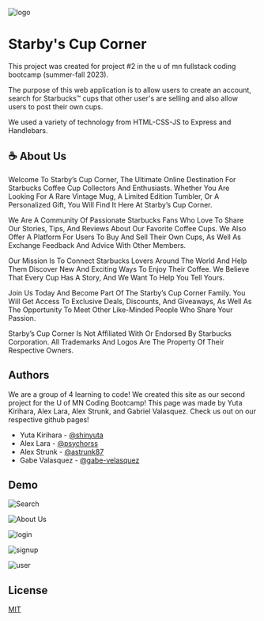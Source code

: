 
![logo](https://i.imgur.com/cBCVPBu.png)


# Starby's Cup Corner

This project was created for project #2 in the u of mn fullstack coding bootcamp (summer-fall 2023).

The purpose of this web application is to allow users to create an account, search for Starbucks™ cups that other user's are selling and also allow users to post their own cups.

We used a variety of technology from HTML-CSS-JS to Express and Handlebars.




## ☕️ About Us

Welcome To Starby’s Cup Corner, The Ultimate Online Destination For Starbucks Coffee Cup Collectors And Enthusiasts. Whether You Are Looking For A Rare Vintage Mug, A Limited Edition Tumbler, Or A Personalized Gift, You Will Find It Here At Starby’s Cup Corner.

We Are A Community Of Passionate Starbucks Fans Who Love To Share Our Stories, Tips, And Reviews About Our Favorite Coffee Cups. We Also Offer A Platform For Users To Buy And Sell Their Own Cups, As Well As Exchange Feedback And Advice With Other Members.

Our Mission Is To Connect Starbucks Lovers Around The World And Help Them Discover New And Exciting Ways To Enjoy Their Coffee. We Believe That Every Cup Has A Story, And We Want To Help You Tell Yours.

Join Us Today And Become Part Of The Starby’s Cup Corner Family. You Will Get Access To Exclusive Deals, Discounts, And Giveaways, As Well As The Opportunity To Meet Other Like-Minded People Who Share Your Passion.

Starby’s Cup Corner Is Not Affiliated With Or Endorsed By Starbucks Corporation. All Trademarks And Logos Are The Property Of Their Respective Owners.

## Authors

We are a group of 4 learning to code! We created this site as our second project for the U of MN Coding Bootcamp! This page was made by Yuta Kirihara, Alex Lara, Alex Strunk, and Gabriel Valasquez. Check us out on our respective github pages!

- Yuta Kirihara - [@shinyuta](https://github.com/shinyuta)
- Alex Lara - [@psychorss](https://github.com/PsychoRSS)
- Alex Strunk - [@astrunk87](https://github.com/astrunk87)
- Gabe Valasquez - [@gabe-velasquez](https://github.com/Gabe-Velasquez)

## Demo

![Search](https://i.imgur.com/ajUCNZ2.png)

![About Us](https://i.imgur.com/GV4tIsD.png)

![login](https://i.imgur.com/fziEEkB.png)

![signup](https://i.imgur.com/aRMgt6G.png)

![user](https://i.imgur.com/rT2009J.png)

## License

[MIT](https://choosealicense.com/licenses/mit/)

